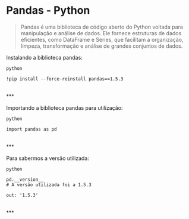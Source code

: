 # Pandas - Python
> Pandas é uma biblioteca de código aberto do Python voltada para manipulação e análise de dados. Ele fornece estruturas de dados eficientes, como DataFrame e Series, que facilitam a organização, limpeza, transformação e análise de grandes conjuntos de dados.


Instalando a biblioteca pandas:
```
python

!pip install --force-reinstall pandas==1.5.3
```
<br>
***


Importando a biblioteca pandas para utilização:
```
python

import pandas as pd
```
<br>
***


Para sabermos a versão utilizada:
```
python

pd.__version__
# A versão utilizada foi a 1.5.3
```
```
out: '1.5.3'
```

<br>
***



